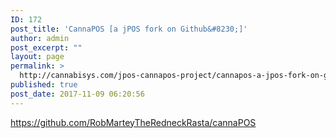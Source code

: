 ```yaml
---
ID: 172
post_title: 'CannaPOS [a jPOS fork on Github&#8230;]'
author: admin
post_excerpt: ""
layout: page
permalink: >
  http://cannabisys.com/jpos-cannapos-project/cannapos-a-jpos-fork-on-github/
published: true
post_date: 2017-11-09 06:20:56
---
```

https://github.com/RobMarteyTheRedneckRasta/cannaPOS